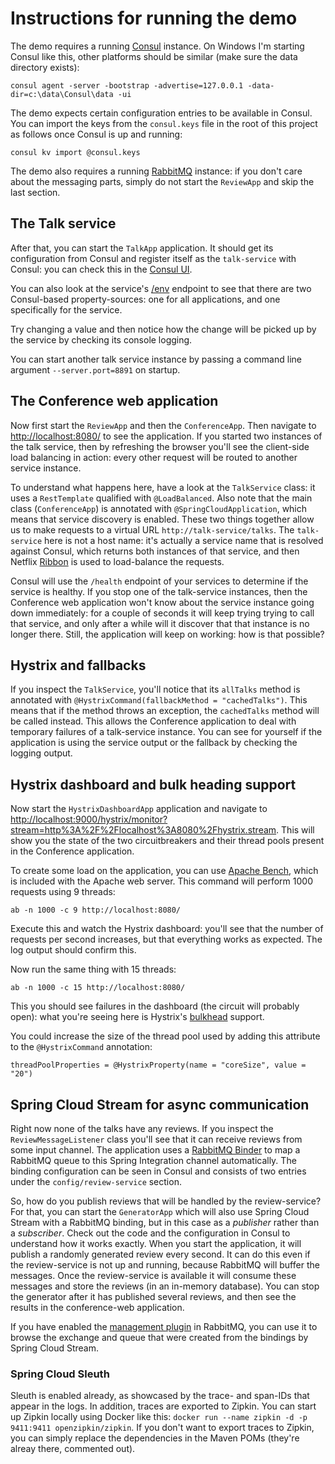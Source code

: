 Instructions for running the demo
=================================

The demo requires a running [Consul](https://www.consul.io/) instance.
On Windows I'm starting Consul like this, other platforms should be similar 
(make sure the data directory exists):

`consul agent -server -bootstrap -advertise=127.0.0.1 -data-dir=c:\data\Consul\data -ui`

The demo expects certain configuration entries to be available in Consul.
You can import the keys from the `consul.keys` file in the root of this project as follows
once Consul is up and running:

`consul kv import @consul.keys`

The demo also requires a running [RabbitMQ](http://www.rabbitmq.com/) instance: if you don't care 
about the messaging parts, simply do not start the `ReviewApp` and skip the last section.

## The Talk service

After that, you can start the `TalkApp` application. It should get its configuration from Consul
and register itself as the `talk-service` with Consul: you can check this in the [Consul UI](http://localhost:8500/ui).

You can also look at the service's [/env](http://localhost:8881/env) endpoint to see that there are
two Consul-based property-sources: one for all applications, and one specifically for the service.

Try changing a value and then notice how the change will be picked up by the service by checking its console logging.

You can start another talk service instance by passing a command line argument `--server.port=8891` on startup.

## The Conference web application

Now first start the `ReviewApp` and then the `ConferenceApp`. Then navigate to [http://localhost:8080/]() to see the application.
If you started two instances of the talk service, then by refreshing the browser you'll see the client-side
load balancing in action: every other request will be routed to another service instance.

To understand what happens here, have a look at the `TalkService` class: it uses a `RestTemplate` qualified with 
`@LoadBalanced`. Also note that the main class (`ConferenceApp`) is annotated with `@SpringCloudApplication`, which
means that service discovery is enabled. These two things together allow us to make requests to a virtual URL
`http://talk-service/talks`. The `talk-service` here is not a host name: it's actually a service name that is resolved
against Consul, which returns both instances of that service, and then Netflix [Ribbon](https://github.com/Netflix/ribbon)
is used to load-balance the requests. 

Consul will use the `/health` endpoint of your services to determine if the service is healthy. If you stop one of the talk-service
instances, then the Conference web application won't know about the service instance going down immediately: for a couple of seconds
it will keep trying trying to call that service, and only after a while will it discover that that instance is no longer there.
Still, the application will keep on working: how is that possible?

## Hystrix and fallbacks

If you inspect the `TalkService`, you'll notice that its `allTalks` method is annotated with `@HystrixCommand(fallbackMethod = "cachedTalks")`.
This means that if the method throws an exception, the `cachedTalks` method will be called instead. This allows the
Conference application to deal with temporary failures of a talk-service instance. 
You can see for yourself if the application is using the service output or the fallback by checking the logging output.

## Hystrix dashboard and bulk heading support

Now start the `HystrixDashboardApp` application and navigate to [http://localhost:9000/hystrix/monitor?stream=http%3A%2F%2Flocalhost%3A8080%2Fhystrix.stream]().
This will show you the state of the two circuitbreakers and their thread pools present in the Conference application.

To create some load on the application, you can use [Apache Bench](https://httpd.apache.org/docs/2.4/programs/ab.html), which is included
with the Apache web server. This command will perform 1000 requests using 9 threads:

`ab -n 1000 -c 9 http://localhost:8080/`

Execute this and watch the Hystrix dashboard: you'll see that the number of requests per second increases, but that
everything works as expected. The log output should confirm this.

Now run the same thing with 15 threads:

`ab -n 1000 -c 15 http://localhost:8080/`

This you should see failures in the dashboard (the circuit will probably open): what you're seeing here is Hystrix's
[bulkhead](https://github.com/Netflix/Hystrix/wiki/How-it-Works#Threads) support. 

You could increase the size of the thread pool used by adding this attribute to the `@HystrixCommand` annotation:

`threadPoolProperties = @HystrixProperty(name = "coreSize", value = "20")`

## Spring Cloud Stream for async communication

Right now none of the talks have any reviews. If you inspect the `ReviewMessageListener` class you'll see that it can 
receive reviews from some input channel. The application uses a [RabbitMQ Binder](http://docs.spring.io/spring-cloud-stream/docs/current/reference/htmlsingle/#_rabbitmq_binder)
to map a RabbitMQ queue to this Spring Integration channel automatically. The binding configuration can be seen
in Consul and consists of two entries under the `config/review-service` section.

So, how do you publish reviews that will be handled by the review-service? 
For that, you can start the `GeneratorApp` which will also use Spring Cloud Stream with a RabbitMQ binding, but in this
case as a _publisher_ rather than a _subscriber_. Check out the code and the configuration in Consul to understand how it
works exactly. When you start the application, it will publish a randomly generated review every second. 
It can do this even if the review-service is not up and running, because RabbitMQ will buffer the messages.
Once the review-service is available it will consume these messages and store the reviews (in an in-memory database). 
You can stop the generator after it has published several reviews, and then see the results in the conference-web application. 

If you have enabled the [management plugin](https://www.rabbitmq.com/management.html) in RabbitMQ, you can use it to browse the
exchange and queue that were created from the bindings by Spring Cloud Stream. 

### Spring Cloud Sleuth

Sleuth is enabled already, as showcased by the trace- and span-IDs that appear in the logs. In addition, traces are exported to Zipkin. You can start up Zipkin locally using Docker like this:
`docker run --name zipkin -d -p 9411:9411 openzipkin/zipkin`. If you don't want to export traces to Zipkin, you can simply replace the dependencies in the Maven POMs (they're alreay there, commented out). 
